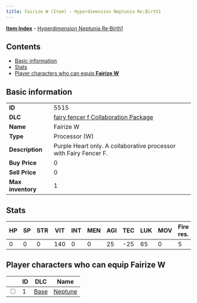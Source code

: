 ```yaml
---
title: Fairize W (Item) - Hyperdimension Neptunia Re;Birth1
---
```


[**Item Index**](/neptunia/rb1/item/index.html) - [Hyperdimension Neptunia Re;Birth1](/neptunia/rb1)

## Contents

- [Basic information](#basic-information)
- [Stats](#stats)
- [Player characters who can equip **Fairize W**](#player-characters-who-can-equip-fairize-w)
## Basic information

|   |   |
| -- | -- |
| **ID** | 5515 |
| **DLC** | [fairy fencer f Collaboration Package](/neptunia/rb1/dlc/6-fairy-fencer-f.html) |
| **Name** | Fairize W |
| **Type** | Processor (W) |
| **Description** | Purple Heart only. A collaborative processor with Fairy Fencer F. |
| **Buy Price** | 0 |
| **Sell Price** | 0 |
| **Max inventory** | 1 |


## Stats

| HP | SP | STR | VIT | INT | MEN | AGI | TEC | LUK | MOV | Fire res. | Ice res. | Wind res. | Lightning res. |
| -- | -- | --- | --- | --- | --- | --- | --- | --- | --- | --------- | -------- | --------- | -------------- |
| 0 | 0 | 0 | 140 | 0 | 0 | 25 | -25 | 65 | 0 | 5 | 0 | 0 | 0 |


## Player characters who can equip **Fairize W**

|    | ID | DLC | Name |
| -- | -- | --- | ---- |
| <input type="checkbox" id="rb1-player-1-1" class="trackbox" /> | 1 | [Base](/neptunia/rb1/dlc/1-base.html) | [Neptune](/neptunia/rb1/player/1-1-neptune.html) |
